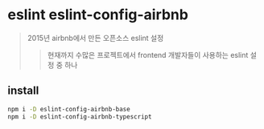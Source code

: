 # eslint eslint-config-airbnb

> 2015년 airbnb에서 만든 오픈소스 eslint 설정
>
> > 현재까지 수많은 프로젝트에서 frontend 개발자들이 사용하는 eslint 설정 중 하나

## install

```sh
npm i -D eslint-config-airbnb-base
npm i -D eslint-config-airbnb-typescript
```
